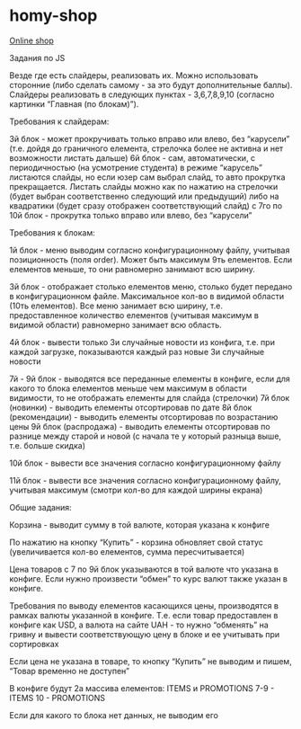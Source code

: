 # homy-shop 

<a href="https://antonbazhan.github.io/home-shop/index.html">Online shop</a>

Задания по JS

Везде где есть слайдеры, реализовать их. Можно использовать сторонние (либо сделать самому - за это будут дополнительные баллы). Слайдеры реализовать в следующих пунктах - 3,6,7,8,9,10 (согласно картинки “Главная (по блокам)”).


Требования к слайдерам:

3й блок - может прокручивать только вправо или влево, без “карусели” (т.е. дойдя до граничного елемента, стрелочка более не активна и нет возможности листать дальше)
6й блок - сам, автоматически, с периодичностью (на усмотрение студента) в режиме “карусель” листаются слайды, но если юзер сам выбрал слайд, то авто прокрутка прекращается. Листать слайды можно как по нажатию на стрелочки (будет выбран соответственно следующий или предыдущий) либо на квадратики (будет сразу отображен соответствующий слайд)
с 7го по 10й блок - прокрутка только вправо или влево, без “карусели”

Требования к блокам:

1й блок - меню выводим согласно конфигурационному файлу, учитывая позиционность (поля order). Может быть максимум 9ть елементов. Если елементов меньше, то они равномерно занимают всю ширину.

3й блок - отображает столько елементов меню, столько будет передано в конфигурационном файле. Максимальное кол-во в видимой области (10ть елементов). Все меню занимает всю ширину, т.е. предоставленное количество елементов (учитывая максимум в видимой области) равномерно занимает всю область.

4й блок - вывести только 3и случайные новости из конфига, т.е. при каждой загрузке, показываются каждый раз новые 3и случайные новости

7й - 9й блок - выводятся все переданные елементы в конфиге, если для какого то блока елементов меньше чем максимум в области видимости, то не отображать елементы для слайда (стрелочки)
7й блок (новинки) - выводить елементы отсортировав по дате
8й блок (рекомендации) - выводить елементы отсортировав по возрастанию цены
9й блок (распродажа) - выводить елементы отсортировав по разнице между старой и новой (с начала те у который разныца выше, т.е. больше скидка)

10й блок - вывести все значения согласно конфигурационному файлу

11й блок - вывести все значения согласно конфигурационному файлу, учитывая максимум (смотри кол-во для каждой ширины екрана)

Общие задания:

Корзина - выводит сумму в той валюте, которая указана к конфиге

По нажатию на кнопку “Купить” - корзина обновляет свой статус (увеличивается кол-во елементов, сумма пересчитывается)

Цена товаров с 7 по 9й блок указываются в той валюте что указана в конфиге. Если нужно произвести “обмен” то курс валют также указан в конфиге. 

Требования по выводу елементов касающихся цены, производятся в рамках валюты указанной в конфиге. Т.е. если товар предоставлен в конфиге как USD, а валюта на сайте UAH - то нужно “обменять” на гривну и вывести соответствующую цену в блоке и ее учитывать при сортировках

Если цена не указана в товаре, то кнопку “Купить” не выводим и пишем, “Товар временно не доступен”

В конфиге будут 2а массива елементов: ITEMS и PROMOTIONS
7-9 - ITEMS
10 - PROMOTIONS

Если для какого то блока нет данных, не выводим его




